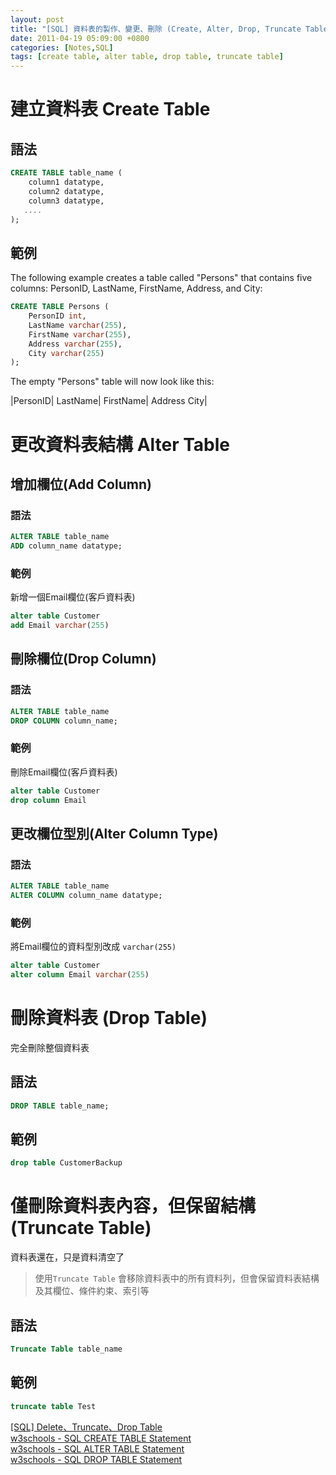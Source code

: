 ```yaml
---
layout: post
title: "[SQL] 資料表的製作、變更、刪除 (Create, Alter, Drop, Truncate Table)"
date: 2011-04-19 05:09:00 +0800
categories: [Notes,SQL]
tags: [create table, alter table, drop table, truncate table]
---
```


# 建立資料表 Create Table
## 語法
```sql
CREATE TABLE table_name (
    column1 datatype,
    column2 datatype,
    column3 datatype,
   ....
);
```

## 範例

The following example creates a table called "Persons" that contains five columns: PersonID, LastName, FirstName, Address, and City:

```sql
CREATE TABLE Persons (
    PersonID int,
    LastName varchar(255),
    FirstName varchar(255),
    Address varchar(255),
    City varchar(255) 
);
```

The empty "Persons" table will now look like this:

|PersonID|	LastName|	FirstName|	Address	City|


# 更改資料表結構 Alter Table 
## 增加欄位(Add Column)
### 語法

```sql
ALTER TABLE table_name
ADD column_name datatype;
```

### 範例
新增一個Email欄位(客戶資料表)

```sql
alter table Customer
add Email varchar(255)
```

## 刪除欄位(Drop Column)
### 語法

```sql
ALTER TABLE table_name
DROP COLUMN column_name;
```

### 範例
刪除Email欄位(客戶資料表)

```sql
alter table Customer
drop column Email
```

## 更改欄位型別(Alter Column Type)
### 語法

```sql
ALTER TABLE table_name
ALTER COLUMN column_name datatype;
```

### 範例
將Email欄位的資料型別改成 `varchar(255)`

```sql
alter table Customer
alter column Email varchar(255)
```

# 刪除資料表 (Drop Table)
完全刪除整個資料表

## 語法

```sql
DROP TABLE table_name;
```

## 範例

```sql
drop table CustomerBackup
```


# 僅刪除資料表內容，但保留結構 (Truncate Table)
資料表還在，只是資料清空了

> 使用`Truncate Table` 會移除資料表中的所有資料列，但會保留資料表結構及其欄位、條件約束、索引等

## 語法
```sql
Truncate Table table_name
```

## 範例
```sql
truncate table Test
```
 
[[SQL] Delete、Truncate、Drop Table](https://riivalin.github.io/posts/2011/04/sql-55/)        
[w3schools - SQL CREATE TABLE Statement](https://www.w3schools.com/sql/sql_create_table.asp)        
[w3schools - SQL ALTER TABLE Statement](https://www.w3schools.com/sql/sql_alter.asp)        
[w3schools - SQL DROP TABLE Statement](https://www.w3schools.com/sql/sql_drop_table.asp)       
